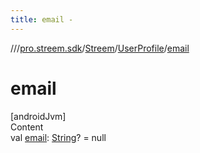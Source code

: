```yaml
---
title: email -
---
```

//[<root>](../../../../index.md)/[pro.streem.sdk](../../index.md)/[Streem](../index.md)/[UserProfile](index.md)/[email](email.md)



# email  
[androidJvm]  
Content  
val [email](email.md): [String](https://kotlinlang.org/api/latest/jvm/stdlib/kotlin/-string/index.html)? = null  



